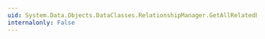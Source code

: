 ```yaml
---
uid: System.Data.Objects.DataClasses.RelationshipManager.GetAllRelatedEnds
internalonly: False
---
```

